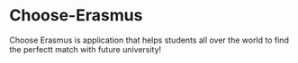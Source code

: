 # Choose-Erasmus
Choose Erasmus is application that helps students all over the world to find the perfectt match with future university!
